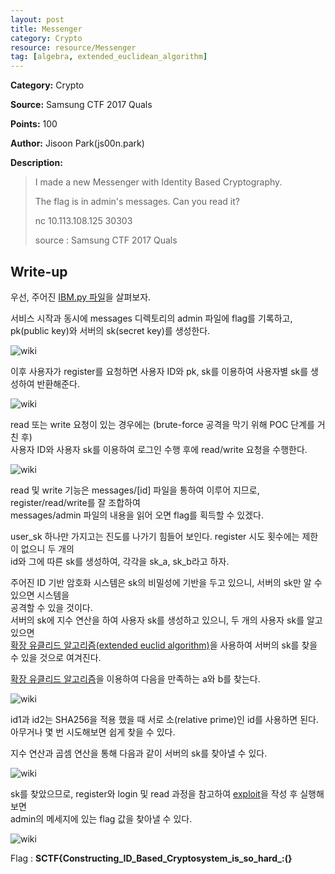 ```yaml
---
layout: post
title: Messenger
category: Crypto
resource: resource/Messenger
tag: [algebra, extended_euclidean_algorithm] 
---
```


**Category:** Crypto

**Source:** Samsung CTF 2017 Quals

**Points:** 100

**Author:** Jisoon Park(js00n.park)

**Description:** 

> I made a new Messenger with Identity Based Cryptography.
> 
> The flag is in admin's messages. Can you read it?
> 
> nc 10.113.108.125 30303
> 
> source : Samsung CTF 2017 Quals

## Write-up

우선, 주어진 [IBM.py 파일]({{site.github.repo}}/{{page.resource}}/IBM.py)을 살펴보자.

서비스 시작과 동시에 messages 디렉토리의 admin 파일에 flag를 기록하고,  
pk(public key)와 서버의 sk(secret key)를 생성한다.

![wiki](resource/setup.gif)

이후 사용자가 register를 요청하면 사용자 ID와 pk, sk를 이용하여 사용자별 sk를 생성하여 반환해준다.

![wiki](resource/register.gif)

read 또는 write 요청이 있는 경우에는 (brute-force 공격을 막기 위해 POC 단계를 거친 후)  
사용자 ID와 사용자 sk를 이용하여 로그인 수행 후에 read/write 요청을 수행한다.

![wiki](resource/login.gif)

read 및 write 기능은 messages/[id] 파일을 통하여 이루어 지므로, register/read/write를 잘 조합하여  
messages/admin 파일의 내용을 읽어 오면 flag를 획득할 수 있겠다.

user_sk 하나만 가지고는 진도를 나가기 힘들어 보인다. register 시도 횟수에는 제한이 없으니 두 개의  
id와 그에 따른 sk를 생성하여, 각각을 sk_a, sk_b라고 하자.

주어진 ID 기반 암호화 시스템은 sk의 비밀성에 기반을 두고 있으니, 서버의 sk만 알 수 있으면 시스템을  
공격할 수 있을 것이다.  
서버의 sk에 지수 연산을 하여 사용자 sk를 생성하고 있으니, 두 개의 사용자 sk를 알고 있으면  
[확장 유클리드 알고리즘(extended euclid algorithm)](https://en.wikipedia.org/wiki/Extended_Euclidean_algorithm)을 사용하여 서버의 sk를 찾을 수 있을 것으로 여겨진다.

[확장 유클리드 알고리즘](https://en.wikipedia.org/wiki/Extended_Euclidean_algorithm)을 이용하여 다음을 만족하는 a와 b를 찾는다.  

![wiki](resource/exeuc.gif)

id1과 id2는 SHA256을 적용 했을 때 서로 소(relative prime)인 id를 사용하면 된다.  
아무거나 몇 번 시도해보면 쉽게 찾을 수 있다.

지수 연산과 곱셈 연산을 통해 다음과 같이 서버의 sk를 찾아낼 수 있다.

![wiki](resource/findsk.gif)

sk를 찾았으므로, register와 login 및 read 과정을 참고하여 [exploit](resource/ex.py)을 작성 후 실행해보면  
admin의 메세지에 있는 flag 값을 찾아낼 수 있다.

![wiki](resource/flag.png)

Flag : <b>SCTF{Constructing_ID_Based_Cryptosystem_is_so_hard_:(}</b>

